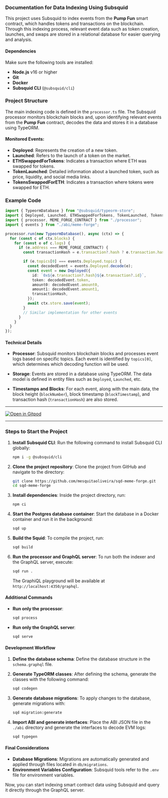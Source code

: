 ### Documentation for Data Indexing Using Subsquid

This project uses Subsquid to index events from the **Pump Fun** smart contract, which handles tokens and transactions on the blockchain. Through this indexing process, relevant event data such as token creation, launches, and swaps are stored in a relational database for easier querying and analysis.

#### Dependencies

Make sure the following tools are installed:

- **Node.js** v16 or higher
- **Git**
- **Docker**
- **Subsquid CLI** (`@subsquid/cli`)

### Project Structure

The main indexing code is defined in the `processor.ts` file. The Subsquid processor monitors blockchain blocks and, upon identifying relevant events from the **Pump Fun** contract, decodes the data and stores it in a database using TypeORM.

#### Monitored Events:

- **Deployed**: Represents the creation of a new token.
- **Launched**: Refers to the launch of a token on the market.
- **ETHSwappedForTokens**: Indicates a transaction where ETH was swapped for tokens.
- **TokenLaunched**: Detailed information about a launched token, such as price, liquidity, and social media links.
- **TokensSwappedForETH**: Indicates a transaction where tokens were swapped for ETH.

### Example Code

```typescript
import { TypeormDatabase } from "@subsquid/typeorm-store";
import { Deployed, Launched, ETHSwappedForTokens, TokenLaunched, TokensSwappedForETH } from "./model";
import { processor, MEME_FORGE_CONTRACT } from "./processor";
import { events } from "./abi/meme-forge";

processor.run(new TypeormDatabase(), async (ctx) => {
  for (const c of ctx.blocks) {
    for (const e of c.logs) {
      if (e.address === MEME_FORGE_CONTRACT) {
        const transactionHash = e.transaction?.hash ? e.transaction.hash : e.block.hash;

        if (e.topics[0] === events.Deployed.topic) {
          const decodedEvent = events.Deployed.decode(e);
          const event = new Deployed({
            id: `0x${e.transaction?.hash}${e.transaction?.id}`,
            token: decodedEvent.token,
            amount0: decodedEvent.amount0,
            amount1: decodedEvent.amount1,
            transactionHash,
          });
          await ctx.store.save(event);
        }
        // Similar implementation for other events
      }
    }
  }
});
```

#### Technical Details

- **Processor**: Subsquid monitors blockchain blocks and processes event logs based on specific topics. Each event is identified by `topics[0]`, which determines which decoding function will be used.
  
- **Storage**: Events are stored in a database using TypeORM. The data model is defined in entity files such as `Deployed`, `Launched`, etc.

- **Timestamps and Blocks**: For each event, along with the main data, the block height (`blockNumber`), block timestamp (`blockTimestamp`), and transaction hash (`transactionHash`) are also stored.

---
[![Open in Gitpod](https://gitpod.io/button/open-in-gitpod.svg)](https://gitpod.io/#https://github.com/mesquitaoliveira/sqd-meme-forge/tree/master)

---

### Steps to Start the Project

1. **Install Subsquid CLI**:
   Run the following command to install Subsquid CLI globally:
   ```bash
   npm i -g @subsquid/cli
   ```

2. **Clone the project repository**:
   Clone the project from GitHub and navigate to the directory:
   ```bash
   git clone https://github.com/mesquitaoliveira/sqd-meme-forge.git
   cd sqd-meme-forge
   ```

3. **Install dependencies**:
   Inside the project directory, run:
   ```bash
   npm ci
   ```

4. **Start the Postgres database container**:
   Start the database in a Docker container and run it in the background:
   ```bash
   sqd up
   ```

5. **Build the Squid**:
   To compile the project, run:
   ```bash
   sqd build
   ```

6. **Run the processor and GraphQL server**:
   To run both the indexer and the GraphQL server, execute:
   ```bash
   sqd run .
   ```
   The GraphiQL playground will be available at `http://localhost:4350/graphql`.

#### Additional Commands

- **Run only the processor**:
  ```bash
  sqd process
  ```

- **Run only the GraphQL server**:
  ```bash
  sqd serve
  ```

#### Development Workflow

1. **Define the database schema**:
   Define the database structure in the `schema.graphql` file.

2. **Generate TypeORM classes**:
   After defining the schema, generate the classes with the following command:
   ```bash
   sqd codegen
   ```

3. **Generate database migrations**:
   To apply changes to the database, generate migrations with:
   ```bash
   sqd migration:generate
   ```

4. **Import ABI and generate interfaces**:
   Place the ABI JSON file in the `./abi` directory and generate the interfaces to decode EVM logs:
   ```bash
   sqd typegen
   ```

#### Final Considerations

- **Database Migrations**: Migrations are automatically generated and applied through files located in `db/migrations`.
- **Environment Variables Configuration**: Subsquid tools refer to the `.env` file for environment variables.

Now, you can start indexing smart contract data using Subsquid and query it directly through the GraphQL server.

